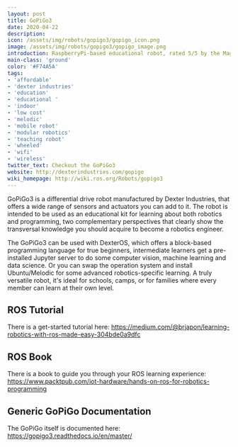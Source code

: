 ```yaml
---
layout: post
title: GoPiGo3
date: 2020-04-22
description:
icon: /assets/img/robots/gopigo3/gopigo_icon.png
image: /assets/img/robots/gopigo3/gopigo_image.png
introduction: RaspberryPi-based educational robot, rated 5/5 by the MagPi, the official Raspberry Pi Foundation magazine. The GoPiGo3 offers a full range to support every type of learners. It can be used by beginner coders using Bloxter, intermediate users have a pre-installed JupyterLab, and advanced users can now do ROS. 
main-class: 'ground'
color: '#F74A5A'
tags:
- 'affordable'
- 'dexter industries'
- 'education'
- 'educational '
- 'indoor'
- 'low cost'
- 'melodic'
- 'mobile robot'
- 'modular robotics'
- 'teaching robot'
- 'wheeled'
- 'wifi'
- 'wireless'
twitter_text: Checkout the GoPiGo3
website: http://dexterindustries.com/gopigo
wiki_homepage: http://wiki.ros.org/Robots/gopigo3
---
```


GoPiGo3 is a differential drive robot manufactured by Dexter Industries, that offers a wide range of sensors and actuators you can add to it. The robot is intended to be used as an educational kit for learning about both robotics and programming, two complementary perspectives that clearly show the transversal knowledge you should acquire to become a robotics engineer. 

The GoPiGo3 can be used with DexterOS, which offers a block-based programming language for true beginners, intermediate learners get a pre-installed Jupyter server to do some computer vision, machine learning and data science. Or you can swap the operation system and install Ubuntu/Melodic for some advanced robotics-specific learning. A truly versatile robot, it's ideal for schools, camps, or for families where every member can learn at their own level.

## ROS Tutorial
There is a get-started tutorial here: https://medium.com/@brjapon/learning-robotics-with-ros-made-easy-304bde0a9dfc

## ROS Book
There is a book to guide you through your ROS learning experience: https://www.packtpub.com/iot-hardware/hands-on-ros-for-robotics-programming

## Generic GoPiGo Documentation
The GoPiGo itself is documented here: https://gopigo3.readthedocs.io/en/master/





